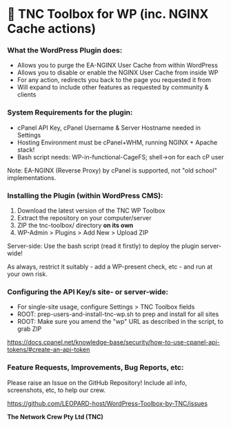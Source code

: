 # 🐆 TNC Toolbox for WP (inc. NGINX Cache actions)

### What the WordPress Plugin does:

- Allows you to purge the EA-NGINX User Cache from within WordPress
- Allows you to disable or enable the NGINX User Cache from inside WP
- For any action, redirects you back to the page you requested it from
- Will expand to include other features as requested by community & clients

### System Requirements for the plugin:

- cPanel API Key, cPanel Username & Server Hostname needed in Settings
- Hosting Environment must be cPanel+WHM, running NGINX + Apache stack!
- Bash script needs: WP-in-functional-CageFS; shell->on for each cP user

Note: EA-NGINX (Reverse Proxy) by cPanel is supported, not "old school" implementations.

### Installing the Plugin (within WordPress CMS):

1. Download the latest version of the TNC WP Toolbox
2. Extract the repository on your computer/server
3. ZIP the tnc-toolbox/ directory **on its own**
4. WP-Admin > Plugins > Add New > Upload ZIP

Server-side: Use the bash script (read it firstly) to deploy the plugin server-wide!

As always, restrict it suitably - add a WP-present check, etc - and run at your own risk.

### Configuring the API Key/s site- or server-wide:

- For single-site usage, configure Settings > TNC Toolbox fields
- ROOT: prep-users-and-install-tnc-wp.sh to prep and install for all sites
- ROOT: Make sure you amend the "wp" URL as described in the script, to grab ZIP

https://docs.cpanel.net/knowledge-base/security/how-to-use-cpanel-api-tokens/#create-an-api-token

### Feature Requests, Improvements, Bug Reports, etc:

Please raise an Issue on the GitHub Repository! Include all info, screenshots, etc, to help our crew.

https://github.com/LEOPARD-host/WordPress-Toolbox-by-TNC/issues

**The Network Crew Pty Ltd (TNC)**
